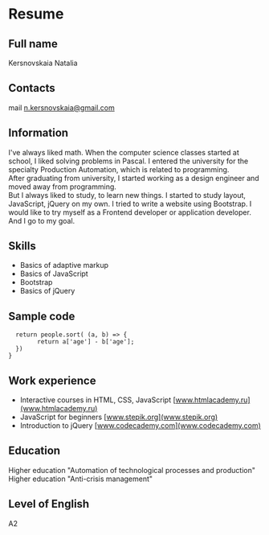 # Resume

## Full name 
Kersnovskaia Natalia

## Сontacts
mail n.kersnovskaia@gmail.com

## Information

I've always liked math. When the computer science classes started at school, I liked solving problems in Pascal. I entered the university for the specialty Production Automation, which is related to programming.  
After graduating from university, I started working as a design engineer and moved away from programming.  
But I always liked to study, to learn new things. I started to study layout, JavaScript, jQuery on my own. I tried to write a website using Bootstrap. I would like to try myself as a Frontend developer or application developer. And I go to my goal.

## Skills

- Basics of adaptive markup
- Basics of JavaScript
- Bootstrap
- Basics of jQuery

## Sample code

```var OrderPeople = function(people){
  return people.sort( (a, b) => {
        return a['age'] - b['age'];
  }) 
}
```

## Work experience

- Interactive courses in HTML, CSS, JavaScript [www.htmlacademy.ru](www.htmlacademy.ru)
- JavaScript for beginners [www.stepik.org](www.stepik.org)
- Introduction to jQuery [www.codecademy.com](www.codecademy.com) 

## Education

Higher education "Automation of technological processes and production"
Higher education "Anti-crisis management"

## Level of English

А2
